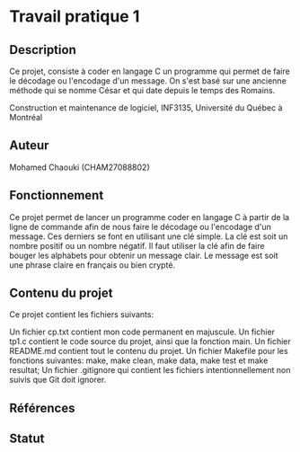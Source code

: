 # Travail pratique 1

   ## Description

   Ce projet, consiste à coder en langage C un programme qui permet de faire 
   le décodage ou l'encodage d'un message. On s'est basé sur une ancienne méthode
   qui se nomme César et qui date depuis le temps des Romains. 

   Construction et maintenance de logiciel, INF3135, Université du Québec à Montréal

   ## Auteur

   Mohamed Chaouki (CHAM27088802)

   ## Fonctionnement
   
   Ce projet permet de lancer un programme coder en langage C à partir
   de la ligne de commande afin de nous faire le décodage ou l'encodage
   d'un message. Ces derniers se font en utilisant une clé simple.
   La clé est soit un nombre positif ou un nombre négatif. Il faut utiliser
   la clé afin de faire bouger les alphabets pour obtenir un message clair.
   Le message est soit une phrase claire en français ou bien crypté.


   ## Contenu du projet

   Ce projet contient les fichiers suivants:

   Un fichier cp.txt contient mon code permanent en majuscule.
   Un fichier tp1.c contient le code source du projet, ainsi que la fonction main.
   Un fichier README.md contient tout le contenu du projet.
   Un fichier Makefile pour les fonctions suivantes: make, make clean, make data, make test et make resultat;
   Un fichier .gitignore qui contient les fichiers intentionnellement non suivis que Git doit ignorer.

   ## Références

   

   ## Statut

   
